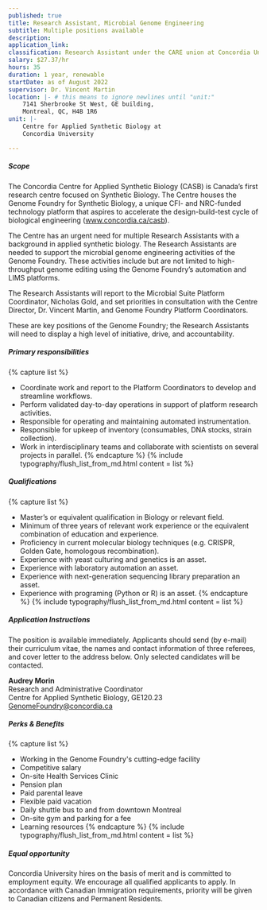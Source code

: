 ```yaml
---
published: true 
title: Research Assistant, Microbial Genome Engineering 
subtitle: Multiple positions available
description: 
application_link: 
classification: Research Assistant under the CARE union at Concordia University
salary: $27.37/hr
hours: 35
duration: 1 year, renewable
startDate: as of August 2022
supervisor: Dr. Vincent Martin
location: |- # this means to ignore newlines until "unit:"
    7141 Sherbrooke St West, GE building,  
    Montreal, QC, H4B 1R6
unit: |-
    Centre for Applied Synthetic Biology at  
    Concordia University

---
```


<!-- - **Classification:**  
    Research Assistant under the CARE union at Concordia University
- **Salary:**  
    $27.37/hr
- **Weekly Hours:**  
    35
- **Duration:**  
    1 year, renewable
- **Start Date:**  
    as of August 2022
- **Principal Investigator or Immediate Supervisor:**  
    Dr. Vincent Martin
- **Location:**  
    7141 Sherbrooke St West, GE building,  
    Montreal, QC, H4B 1R6
- **Unit:**  
    Centre for Applied Synthetic Biology at  
    Concordia University -->

##### Scope

The Concordia Centre for Applied Synthetic Biology (CASB) is Canada’s first research centre focused on Synthetic Biology. The Centre houses the Genome Foundry for Synthetic Biology, a unique CFI- and NRC-funded technology platform that aspires to accelerate the design-build-test cycle of biological engineering (www.concordia.ca/casb).

The Centre has an urgent need for multiple Research Assistants with a background in applied synthetic biology. The Research Assistants are needed to support the microbial genome engineering activities of the Genome Foundry. These activities include but are not limited to high-throughput genome editing using the Genome Foundry’s automation and LIMS platforms.

The Research Assistants will report to the Microbial Suite Platform Coordinator, Nicholas Gold, and set priorities in consultation with the Centre Director, Dr. Vincent Martin, and Genome Foundry Platform Coordinators.

These are key positions of the Genome Foundry; the Research Assistants will need to display a high level of initiative, drive, and accountability.


##### Primary responsibilities

{% capture list %}
- Coordinate work and report to the Platform Coordinators to develop and streamline workflows.
- Perform validated day-to-day operations in support of platform research activities.
- Responsible for operating and maintaining automated instrumentation.
- Responsible for upkeep of inventory (consumables, DNA stocks, strain collection).
- Work in interdisciplinary teams and collaborate with scientists on several projects in parallel.
{% endcapture %}
{% include typography/flush_list_from_md.html content = list %}


##### Qualifications

{% capture list %}
- Master’s or equivalent qualification in Biology or relevant field.
- Minimum of three years of relevant work experience or the equivalent combination of education and experience.
- Proficiency in current molecular biology techniques (e.g. CRISPR, Golden Gate, homologous recombination).
- Experience with yeast culturing and genetics is an asset.
- Experience with laboratory automation an asset.
- Experience with next-generation sequencing library preparation an asset.
- Experience with programing (Python or R) is an asset.
{% endcapture %}
{% include typography/flush_list_from_md.html content = list %}


##### Application Instructions

The position is available immediately. Applicants should send (by e-mail) their curriculum vitae, the names and contact information of three referees, and cover letter to the address below. Only selected candidates will be contacted.

**Audrey Morin**  
Research and Administrative Coordinator  
Centre for Applied Synthetic Biology, GE120.23  
[GenomeFoundry@concordia.ca](mailto:GenomeFoundry@concordia.ca)

##### Perks & Benefits

{% capture list %}
- Working in the Genome Foundry's cutting-edge facility
- Competitive salary
- On-site Health Services Clinic
- Pension plan
- Paid parental leave
- Flexible paid vacation
- Daily shuttle bus to and from downtown Montreal
- On-site gym and parking for a fee
- Learning resources
{% endcapture %}
{% include typography/flush_list_from_md.html content = list %}


##### Equal opportunity
Concordia University hires on the basis of merit and is committed to employment equity. We encourage all qualified applicants to apply. In accordance with Canadian Immigration requirements, priority will be given to Canadian citizens and Permanent Residents.
